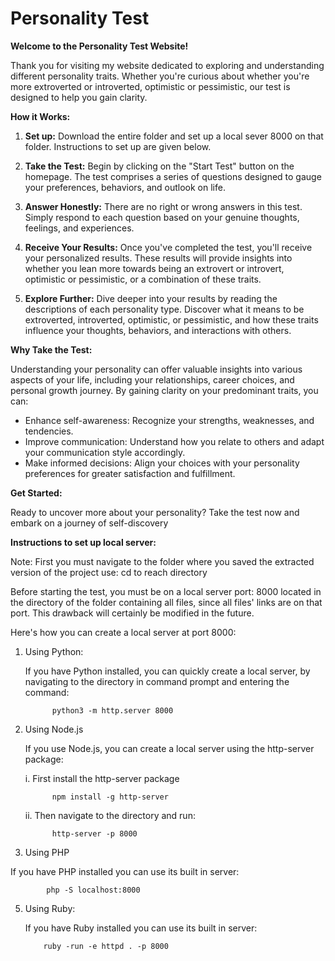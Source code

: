 # Personality Test

**Welcome to the Personality Test Website!**

Thank you for visiting my website dedicated to exploring and understanding different personality traits. Whether you're curious about whether you're more extroverted or introverted, optimistic or pessimistic, our test is designed to help you gain clarity.

**How it Works:**

1. **Set up:** Download the entire folder and set up a local sever 8000 on that folder. Instructions to set up are given below.

2. **Take the Test:** Begin by clicking on the "Start Test" button on the homepage. The test comprises a series of questions designed to gauge your preferences, behaviors, and outlook on life.

3. **Answer Honestly:** There are no right or wrong answers in this test. Simply respond to each question based on your genuine thoughts, feelings, and experiences.

4. **Receive Your Results:** Once you've completed the test, you'll receive your personalized results. These results will provide insights into whether you lean more towards being an extrovert or introvert, optimistic or pessimistic, or a combination of these traits.

5. **Explore Further:** Dive deeper into your results by reading the descriptions of each personality type. Discover what it means to be extroverted, introverted, optimistic, or pessimistic, and how these traits influence your thoughts, behaviors, and interactions with others.

**Why Take the Test:**

Understanding your personality can offer valuable insights into various aspects of your life, including your relationships, career choices, and personal growth journey. By gaining clarity on your predominant traits, you can:

- Enhance self-awareness: Recognize your strengths, weaknesses, and tendencies.
- Improve communication: Understand how you relate to others and adapt your communication style accordingly.
- Make informed decisions: Align your choices with your personality preferences for greater satisfaction and fulfillment.

**Get Started:**

Ready to uncover more about your personality? Take the test now and embark on a journey of self-discovery

**Instructions to set up local server:**

   Note: First you must navigate to the folder where you saved the extracted version of the project
                  use: cd <folder path> to reach directory

Before starting the test, you must be on a local server port: 8000 located in the directory of the folder containing all files, since all files' links are on that port. This drawback will certainly be modified in the future.

Here's how you can create a local server at port 8000:

1. Using Python:
   
   If you have Python installed, you can quickly create a local server, by navigating to the directory in command prompt and entering the command:
   
             python3 -m http.server 8000
   
3. Using Node.js
   
   If you use Node.js, you can create a local server using the http-server package:

     i. First install the http-server package
   
             npm install -g http-server
   
    ii. Then navigate to the directory and run:
   
             http-server -p 8000
   
4. Using PHP
   
  If you have PHP installed you can use its built in server:
  
            php -S localhost:8000
            
5. Using Ruby:
   
   If you have Ruby installed you can use its built in server:
   
           ruby -run -e httpd . -p 8000
